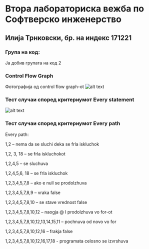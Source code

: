 # Втора лабораториска вежба по Софтверско инженерство

## Илија Трнковски, бр. на индекс 171221

### Група на код: 

Ја добив групата на код 2

###  Control Flow Graph

Фотографија од control flow graph-ot 
![alt text](https://scontent-vie1-1.xx.fbcdn.net/v/t1.0-9/103366757_2920238321437063_669067605756612216_o.jpg?_nc_cat=109&_nc_sid=e007fa&_nc_ohc=oR52w48OxCEAX8Q-9ry&_nc_ht=scontent-vie1-1.xx&oh=53780681c76e5be226164c5c8bdcd060&oe=5F04DA48)

### Тест случаи според критериумот  Every statement 

![alt text](https://scontent-vie1-1.xx.fbcdn.net/v/t1.0-9/103984556_2920238314770397_1243826102101940244_n.jpg?_nc_cat=110&_nc_sid=e007fa&_nc_ohc=DMIhzh8KZlsAX_LGWof&_nc_ht=scontent-vie1-1.xx&oh=6c90c6c9c3754c5daae98dee4ba1c155&oe=5F0614078)


### Тест случаи според критериумот Every path

Every path:

1,2 – nema da se sluchi deka se frla iskluchok

1,2, 3, 18 – se frla iskluchokot

1,2,4,5 – se sluchuva

1,2,4,5,6, 18 – se frla iskluchok

1,2,3,4,5,7,8 – ako e null se prodolzhuva

1,2,3,4,5,7,8,9 – vraka false

1,2,3,4,5,7,8,10 – se stave vrednost false

1,2,3,4,5,7,8,10,12 – naogja @ I prodolzhuva vo for-ot

1,2,3,4,5,7,8,10,12,13,14,15,11 – pochnuva od novo vo for

1,2,3,4,5,7,8,10,12,16 – frakja false

1,2,3,4,5,7,8,10,12,16,17,18 -     programata celosno se izvrshuva


